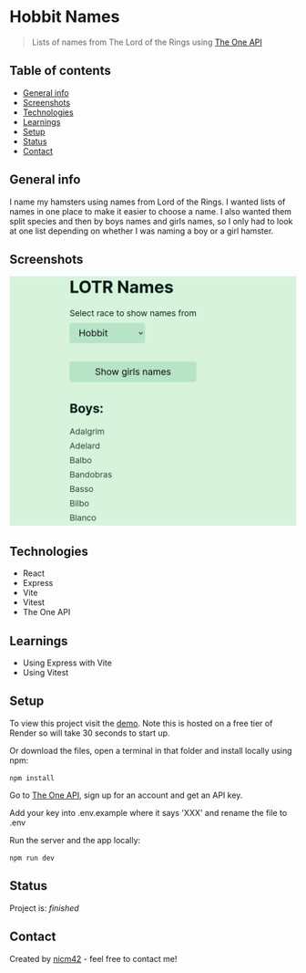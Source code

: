 # Hobbit Names

> Lists of names from The Lord of the Rings using [The One API](https://the-one-api.dev/)

## Table of contents

- [General info](#general-info)
- [Screenshots](#screenshots)
- [Technologies](#technologies)
- [Learnings](#learnings)
- [Setup](#setup)
- [Status](#status)
- [Contact](#contact)

## General info

I name my hamsters using names from Lord of the Rings. I wanted lists of names in one place to make it easier to choose a name. I also wanted them split species and then by boys names and girls names, so I only had to look at one list depending on whether I was naming a boy or a girl hamster.

## Screenshots

![Screenshot](screenshot.png)

## Technologies

- React
- Express
- Vite
- Vitest
- The One API

## Learnings

- Using Express with Vite
- Using Vitest

## Setup

To view this project visit the [demo](https://lotr-names.onrender.com/). Note this is hosted on a free tier of Render so will take 30 seconds to start up.

Or download the files, open a terminal in that folder and install locally using npm:

```
npm install
```

Go to [The One API](https://the-one-api.dev/), sign up for an account and get an API key.

Add your key into .env.example where it says 'XXX' and rename the file to .env

Run the server and the app locally:

```
npm run dev
```

## Status

Project is: _finished_

## Contact

Created by [nicm42](https://twitter.com/nicm4242/) - feel free to contact me!

